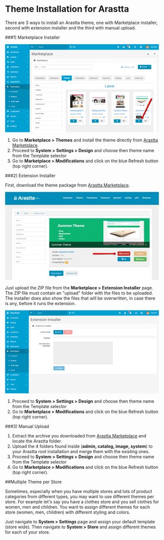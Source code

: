 Theme Installation for Arastta
===============================

There are 3 ways to install an Arastta theme, one with Marketplace installer, second with extension installer and the third with manual upload.

###1) Marketplace Installer

![Marketplace theme installation](_images/theme-installation-1.png)

1. Go to **Marketplace > Themes** and install the theme directly from [Arastta Marketplace](http://themes.arastta.pro/).
2. Proceed to **System > Settings > Design** and choose then theme name from the Template selector
3. Go to **Marketplace > Modifications** and click on the blue Refresh button (top right corner).

###2) Extension Installer

First, download the theme package from [Arastta Marketplace](http://themes.arastta.pro/).

![manual theme installation](_images/theme-installation-2.png)

Just upload the ZIP file from the **Marketplace > Extension Installer** page. The ZIP file must contain an "upload" folder with the files to be uploaded. The installer does also show the files that will be overwritten, in case there is any, before it runs the extension.

![theme installation from extension installer](_images/extension-installer.png)

1. Proceed to **System > Settings > Design** and choose then theme name from the Template selector
2. Go to **Marketplace > Modifications** and click on the blue Refresh button (top right corner).

###3) Manual Upload

1. Extract the archive you downloaded from [Arastta Marketplace](http://themes.arastta.pro/) and locate the Arastta folder.
2. Upload the 4 folders found inside (**admin, catalog, image, system**) to your Arastta root installation and merge them with the existing ones.
3. Proceed to **System > Settings > Design** and choose then theme name from the Template selector
4. Go to **Marketplace > Modifications** and click on the blue Refresh button (top right corner).

##Multiple Theme per Store

Sometimes, especially when you have multiple stores and lots of product categories from different types, you may want to use different themes per store. For example let's say you have a clothes store and you sell clothes for women, men and children. You want to assign different themes for each store (women, men, children) with different styling and colors.

Just navigate to **System > Settings** page and assign your default template (store wide). Then navigate to **System > Store** and assign different themes for each of your store.
